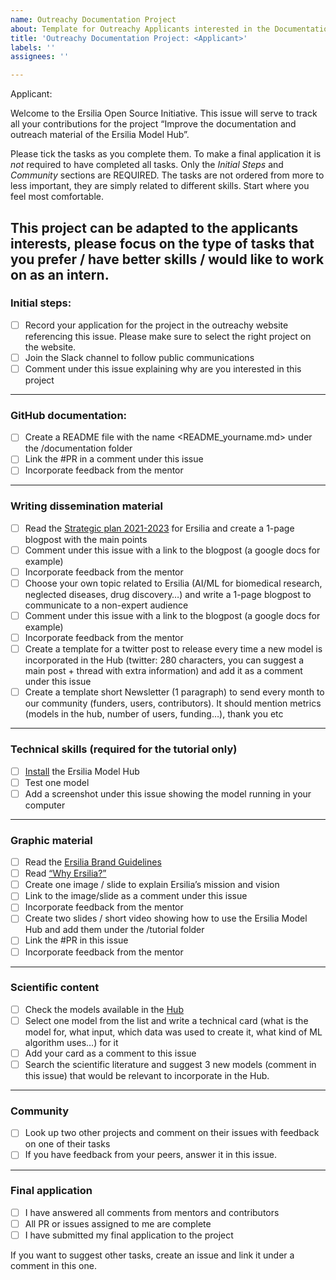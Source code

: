 ```yaml
---
name: Outreachy Documentation Project
about: Template for Outreachy Applicants interested in the Documentation project
title: 'Outreachy Documentation Project: <Applicant>'
labels: ''
assignees: ''

---
```


Applicant: <applicant github handle>
  
Welcome to the Ersilia Open Source Initiative. This issue will serve to track all your contributions for the project “Improve the documentation and outreach material of the Ersilia Model Hub”.
  
Please tick the tasks as you complete them. To make a final application it is *not* required to have completed all tasks. Only the *Initial Steps* and *Community* sections are REQUIRED. The tasks are not ordered from more to less important, they are simply related to different skills. Start where you feel most comfortable.
  
This project can be adapted to the applicants interests, please focus on the type of tasks that you prefer / have better skills / would like to work on as an intern.
---
### Initial steps:
- [ ] Record your application for the project in the outreachy website referencing this issue. Please make sure to select the right project on the website.
- [ ] Join the Slack channel to follow public communications
- [ ] Comment under this issue explaining why are you interested in this project
---
### GitHub documentation:
- [ ] Create a README file with the name <README_yourname.md> under the /documentation folder
- [ ] Link the #PR in a comment under this issue
- [ ] Incorporate feedback from the mentor
---
### Writing dissemination material
- [ ] Read the [Strategic plan 2021-2023](https://ersilia.gitbook.io/ersilia-wiki/) for Ersilia and create a 1-page blogpost with the main points
- [ ] Comment under this issue with a link to the blogpost (a google docs for example)
- [ ] Incorporate feedback from the mentor
- [ ] Choose your own topic related to Ersilia (AI/ML for biomedical research, neglected diseases, drug discovery…) and write a 1-page blogpost to communicate to a non-expert audience
- [ ] Comment under this issue with a link to the blogpost (a google docs for example)
- [ ] Incorporate feedback from the mentor
- [ ] Create a template for a twitter post to release every time a new model is incorporated in the Hub (twitter: 280 characters, you can suggest a main post +  thread with extra information) and add it as a comment under this issue
- [ ] Create a template short Newsletter (1 paragraph) to send every month to our community (funders, users, contributors). It should mention metrics (models in the hub, number of users, funding…), thank you etc 
---
### Technical skills (required for the tutorial only)
- [ ] [Install](https://ersilia.gitbook.io/ersilia-book/quick-start/installation) the Ersilia Model Hub
- [ ] Test one model
- [ ] Add a screenshot under this issue showing the model running in your computer
---
### Graphic material
- [ ] Read the [Ersilia Brand Guidelines](https://medium.com/ersiliaio/ersilia-open-source-initiative-brand-guidelines-130fe53104f5)
- [ ] Read [“Why Ersilia?”](https://ersilia.gitbook.io/ersilia-wiki/)
- [ ] Create one image / slide to explain Ersilia’s mission and vision
- [ ] Link to the image/slide as a comment under this issue
- [ ] Incorporate feedback from the mentor
- [ ] Create two slides / short video showing how to use the Ersilia Model Hub and add them under the /tutorial folder 
- [ ] Link the #PR in this issue
- [ ] Incorporate feedback from the mentor
---
### Scientific content
- [ ] Check the models available in the [Hub](https://airtable.com/shrXfZ8pqro0jjcsG/tblZGe2a2XeBxrEHP/viwd5XJVLslkE11Tg)
- [ ] Select one model from the list and write a technical card (what is the model for, what input, which data was used to create it, what kind of ML algorithm uses…) for it
- [ ] Add your card as a comment to this issue
- [ ] Search the scientific literature and suggest 3 new models (comment in this issue) that would be relevant to incorporate in the Hub.
---
### Community
- [ ] Look up two other projects and comment on their issues with feedback on one of their tasks
- [ ] If you have feedback from your peers, answer it in this issue.
---
### Final application
- [ ] I have answered all comments from mentors and contributors
- [ ] All PR or issues assigned to me are complete
- [ ] I have submitted my final application to the project

If you want to suggest other tasks, create an issue and link it under a comment in this one.

